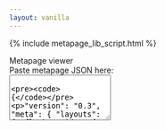 ```yaml
---
layout: vanilla
---
```


<head>
<script src="{{site.baseurl}}{{site.data.urls.axios_path}}"></script>
<script src="{{site.baseurl}}{{site.data.urls.jquery_path}}"></script>
<link rel="stylesheet" href="https://cdn.jsdelivr.net/npm/siimple@3.3.1/dist/siimple.min.css">

{% include metapage_lib_script.html %}

<style>
  .iframe-container {
    overflow: hidden;
    padding-top: 100%;
    position: relative;
}

.iframe-container iframe {
    border: 0;
    /* border: 1px solid red; */
    height: 100%;
    left: 0;
    position: absolute;
    top: 0;
    width: 100%;
}
</style>

</head>

<body>
<div class="siimple-h2">Metapage viewer</div>

<div class="siimple-card">
  <div class="siimple-card-body">
    <div class="siimple-form">
      <div class="siimple-form-field">
        <div class="siimple-form-field-label">Paste metapage JSON here:</div>
        <textarea id="metapagejson" class="siimple-textarea siimple-textarea--fluid" rows="5">

        {
  "version": "0.3",
  "meta": {
    "layouts": {
      "flexboxgrid" : {
        "docs": "http://flexboxgrid.com/",
        "layout": [
          [ 
            {"url":"http://0.0.0.0:4000/metaframes/passthrough-arrow/?rotation=90", "width":"col-xs-1", "style": {"maxHeight":"600px"}},
            {"name":"graph-dynamic", "width":"col-xs-7"}
          ]
        ]
      }
    }
  },
  "metaframes": {
    "graph-dynamic": {
      "url": "http://0.0.0.0:4000/metaframes/graph-dynamic/",
      "inputs": []
    }
  },
	"plugins": [    
		"http://localhost:1234/"

	]
}


        </textarea>
      </div>
      <div class="siimple-form-field">
        <div class="siimple-btn siimple-btn--blue" id="showMetapageButton">Show Metapage:</div>
      </div>
    </div>
  </div>
</div>

<div class="siimple-h5">Plugins:</div>
<br/>
<div class="siimple-grid" id="plugins"></div>
<div class="siimple-rule"></div>


<div class="siimple-h5">Metaframes:</div>
<br/>
<div class="siimple-grid" id="metaframes"></div>

</body>

<script src="index.js"></script>
